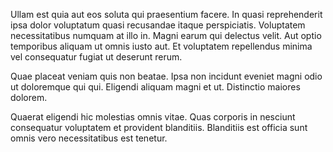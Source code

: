 Ullam est quia aut eos soluta qui praesentium facere. In quasi reprehenderit ipsa dolor voluptatum quasi recusandae itaque perspiciatis. Voluptatem necessitatibus numquam at illo in. Magni earum qui delectus velit. Aut optio temporibus aliquam ut omnis iusto aut. Et voluptatem repellendus minima vel consequatur fugiat ut deserunt rerum.
 Quae placeat veniam quis non beatae. Ipsa non incidunt eveniet magni odio ut doloremque qui qui. Eligendi aliquam magni et ut. Distinctio maiores dolorem.
 Quaerat eligendi hic molestias omnis vitae. Quas corporis in nesciunt consequatur voluptatem et provident blanditiis. Blanditiis est officia sunt omnis vero necessitatibus est tenetur.